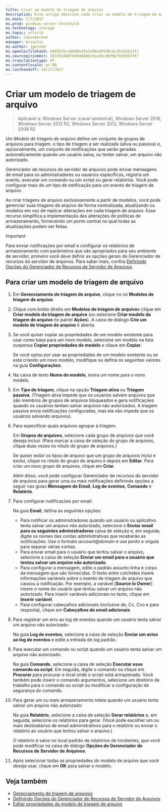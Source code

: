 ```yaml
---
title: Criar um modelo de triagem de arquivo
description: Este artigo descreve como criar um modelo de triagem de arquivo
ms.date: 7/7/2017
ms.prod: windows-server-threshold
ms.technology: storage
ms.topic: article
author: JasonGerend
manager: brianlic
ms.author: jgerend
ms.openlocfilehash: b06597bce0b88ed5a2e98ad45d0cbc355d1b13fc
ms.sourcegitcommit: 583355400f6b0d880dc0ac6bc06f0efb50d674f7
ms.translationtype: HT
ms.contentlocale: pt-BR
ms.lasthandoff: 10/17/2017
---
```

# <a name="create-a-file-screen-template"></a>Criar um modelo de triagem de arquivo

> Aplicável a: Windows Server (canal semestral), Windows Server 2016, Windows Server 2012 R2, Windows Server 2012, Windows Server 2008 R2

Um *Modelo de triagem de arquivo* define um conjunto de grupos de arquivos para triagem, o tipo de triagem a ser realizada (ativa ou passiva) e, opcionalmente, um conjunto de notificações que serão geradas automaticamente quando um usuário salva, ou tentar salvar, um arquivo não autorizado.

Gerenciador de recursos do servidor de arquivos pode enviar mensagens de email para os administradores ou usuários específicos, registra um evento, executar um comando ou um script ou gerar relatórios. Você pode configurar mais de um tipo de notificação para um evento de triagem de arquivo.

Ao criar triagens de arquivo exclusivamente a partir de modelos, você pode gerenciar suas triagens de arquivo de forma centralizada, atualizando os modelos em vez de replicar alterações em cada triagem de arquivo. Esse recurso simplifica a implementação das alterações de políticas de armazenamento, fornecendo um ponto central no qual todas as atualizações podem ser feitas.

> [!Important]
> Para enviar notificações por email e configurar os relatórios de armazenamento com parâmetros que são apropriados para seu ambiente de servidor, primeiro você deve definir as opções gerais do Gerenciador de recursos do servidor de arquivos. Para saber mais, confira [Definindo Opções do Gerenciador de Recursos de Servidor de Arquivos](setting-file-server-resource-manager-options.md).

## <a name="to-create-a-file-screen-template"></a>Para criar um modelo de triagem de arquivo

1.  Em **Gerenciamento de triagem de arquivo**, clique no nó **Modelos de triagem de arquivo**.

2.  Clique com botão direito em **Modelos de triagem de arquivo**e clique em **Criar modelo da triagem de arquivo** (ou selecione **Criar modelo da triagem de arquivo** no painel **Ações**). A caixa de diálogo **Crie um modelo de triagem de arquivo** é aberta.

3.  Se você quiser copiar as propriedades de um modelo existente para usar como base para um novo modelo, selecione um modelo na lista suspensa **Copiar propriedades do modelo** e clique em **Copiar**.

    Se você optou por usar as propriedades de um modelo existente ou se está criando um novo modelo, modifique ou defina os seguintes valores na guia **Configurações**.

4.  Na caixa de texto **Nome do modelo**, insira um nome para o novo modelo.

5.  Em **Tipo de triagem**, clique na opção **Triagem ativa** ou **Triagem passiva**. (Triagem ativa impede que os usuários salvem arquivos que são membros de grupos de arquivos bloqueados e gera notificações quando os usuários tentam salvar arquivos não autorizados. A triagem passiva envia notificações configuradas, mas ela não impede que os usuários salvando arquivos).

6.  Para especificar quais arquivos agrupar à triagem:

    Em **Grupos de arquivos**, selecione cada grupo de arquivos que você deseja incluir. (Para marcar a caixa de seleção do grupo de arquivos, clique duas vezes no rótulo do grupo de arquivos.)

    Se quiser exibir os tipos de arquivo que um grupo de arquivos inclui e exclui, clique no rótulo do grupo do arquivo e depois em **Editar**. Para criar um novo grupo de arquivos, clique em **Criar**.

    Além disso, você pode configurar Gerenciador de recursos do servidor de arquivos para gerar uma ou mais notificações definindo opções a seguir nas guias **Mensagem de Email**, **Log de eventos**, **Comando** e **Relatório**.

7.  Para configurar notificações por email:

    Na guia **Email**, defina as seguintes opções:

    -   Para notificar os administradores quando um usuário ou aplicativo tenta salvar um arquivo não autorizado, selecione o **Enviar email para os seguintes administradores** caixa de seleção e, em seguida, digite os nomes das contas administrativas que receberão as notificações. Use o formato *account*@*domain* e use ponto e vírgula para separar várias contas.
    -   Para enviar email para o usuário que tentou salvar o arquivo, selecione a caixa de seleção **Enviar um email para o usuário que tentou salvar um arquivo não autorizado**.
    -   Para configurar a mensagem, edite o padrão assunto linha e corpo da mensagem que são fornecidas. O texto entre colchetes insere informações variáveis sobre o evento de triagem de arquivo que causou a notificação. Por exemplo, a variável \[**Source Io Owner**\] insere o nome do usuário que tentou salvar um arquivo não autorizado. Para inserir variáveis adicionais no texto, clique em **Inserir variável**.
    -   Para configurar cabeçalhos adicionais (inclusive de, Cc, Cco e para resposta), clique em **Cabeçalhos de email adicionais**.

8.  Para registrar um erro ao log de eventos quando um usuário tenta salvar um arquivo não autorizado:

    Na guia **Log de eventos**, selecione a caixa de seleção **Enviar um aviso ao log de eventos** e edite a entrada de log padrão.

9.  Para executar um comando ou script quando um usuário tenta salvar um arquivo não autorizado:

    Na guia **Comando**, selecione a caixa de seleção **Executar esse comando ou script**. Em seguida, digite o comando ou clique em **Procurar** para procurar o local onde o script está armazenado. Você também pode inserir o comando argumentos, selecione um diretório de trabalho para o comando ou script ou modificar a configuração de segurança do comando.

10. Para gerar um ou mais armazenamento relata quando um usuário tenta salvar um arquivo não autorizado:

    Na guia **Relatório**, selecione a caixa de seleção **Gerar relatórios** e, em seguida, selecione os relatórios para gerar. (Você pode escolher um ou mais destinatários de email administrativos para o relatório ou enviar o relatório ao usuário que tentou salvar o arquivo.)

    O relatório é salvo no local padrão de relatórios de incidentes, que você pode modificar na caixa de diálogo **Opções do Gerenciador de Recursos de Servidor de Arquivos**.

11. Após selecionar todas as propriedades do modelo de arquivo que você deseja usar, clique em **OK** para salvar o modelo.

## <a name="see-also"></a>Veja também

-   [Gerenciamento de triagem de arquivos](file-screening-management.md)
-   [Definindo Opções do Gerenciador de Recursos de Servidor de Arquivos](setting-file-server-resource-manager-options.md)
-   [Editar propriedades de modelo de triagem de arquivo](edit-file-screen-template-properties.md)

